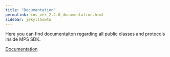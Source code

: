 ```yaml
---
title: "Documentation"
permalink: ios_ver_2.2.0_documentation.html
sidebar: jekyllhowto
---
```

Here you can find documentaiton regarding all public classes and protocols inside MPS SDK.

<a  href="docs/ios/Ver.2.2.0/Documentation/index.html">Documentation</a>

